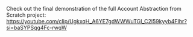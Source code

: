 Check out the final demonstration of the full Account Abstraction from Scratch project: https://youtube.com/clip/UgkxqH_A6YE7gdWWWuTGI_C2l59kyyb4FIhr?si=baSYPSqg4Fc-rwqW